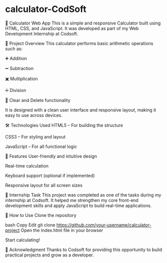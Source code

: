 # calculator-CodSoft


🔢 Calculator Web App
This is a simple and responsive Calculator built using HTML, CSS, and JavaScript.
It was developed as part of my Web Development Internship at Codsoft.

📌 Project Overview
This calculator performs basic arithmetic operations such as:

➕ Addition

➖ Subtraction

✖️ Multiplication

➗ Division

🧮 Clear and Delete functionality

It is designed with a clean user interface and responsive layout, making it easy to use across devices.

🛠️ Technologies Used
HTML5 – For building the structure

CSS3 – For styling and layout

JavaScript – For all functional logic


🚀 Features
User-friendly and intuitive design

Real-time calculation

Keyboard support (optional if implemented)

Responsive layout for all screen sizes

🎯 Internship Task
This project was completed as one of the tasks during my internship at Codsoft.
It helped me strengthen my core front-end development skills and apply JavaScript to build real-time applications.

📂 How to Use
Clone the repository

bash
Copy
Edit
git clone https://github.com/your-username/calculator-project
Open the index.html file in your browser

Start calculating!

🙌 Acknowledgment
Thanks to Codsoft for providing this opportunity to build practical projects and grow as a developer.

